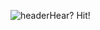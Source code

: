 ![header](https://capsule-render.vercel.app/api?type=wave&color=auto&height=300&section=header&text=capsule&fontSize=90)Hear? Hit!
